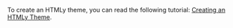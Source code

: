 <!--t Creating Theme t-->
<!--d Learn how to creating your first HTMLy theme d-->

To create an HTMLy theme, you can read the following tutorial: [Creating an HTMLy Theme](https://www.danpros.com/post/create-your-first-htmly-theme).
